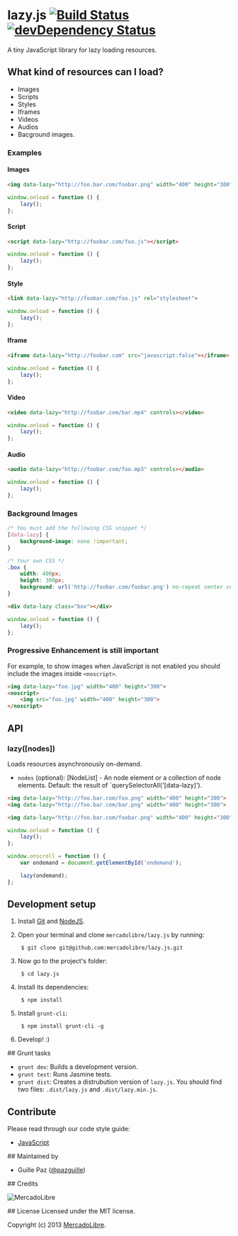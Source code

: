 # lazy.js [![Build Status](https://secure.travis-ci.org/mercadolibre/lazy.js.png)](http://travis-ci.org/mercadolibre/lazy.js) [![devDependency Status](https://david-dm.org/mercadolibre/lazy.js/dev-status.png)](https://david-dm.org/mercadolibre/lazy.js#info=devDependencies)

A tiny JavaScript library for lazy loading resources.

## What kind of resources can I load?

- Images
- Scripts
- Styles
- Iframes
- Videos
- Audios
- Bacground images.

### Examples

#### Images
```html
<img data-lazy="http://foo.bar.com/foobar.png" width="400" height="300">
```

```js
window.onload = function () {
    lazy();
};
```

#### Script
```html
<script data-lazy="http://foobar.com/foo.js"></script>
```

```js
window.onload = function () {
    lazy();
};
```

#### Style
```html
<link data-lazy="http://foobar.com/foo.js" rel="stylesheet">
```

```js
window.onload = function () {
    lazy();
};
```

#### Iframe
```html
<iframe data-lazy="http://foobar.com" src="javascript:false"></iframe>
```

```js
window.onload = function () {
    lazy();
};
```

#### Video
```html
<video data-lazy="http://foobar.com/bar.mp4" controls></video>
```

```js
window.onload = function () {
    lazy();
};
```

#### Audio
```html
<audio data-lazy="http://foobar.com/foo.mp3" controls></audio>
```

```js
window.onload = function () {
    lazy();
};
```

### Background Images
```css
/* You must add the following CSS snippet */
[data-lazy] {
    background-image: none !important;
}

/* Your own CSS */
.box {
    width: 400px;
    height: 300px;
    background: url('http://foobar.com/foobar.png') no-repeat center center;
}
```

```html
<div data-lazy class="box"></div>
```

```js
window.onload = function () {
    lazy();
};
```

### Progressive Enhancement is still important
For example, to show images when JavaScript is not enabled you should include the images inside `<noscript>`.
```html
<img data-lazy="foo.jpg" width="400" height="300">
<noscript>
    <img src="foo.jpg" width="400" height="300">
</noscript>
```

## API

### lazy([nodes])
Loads resources asynchronously on-demand.
- `nodes` (optional): [NodeList] - An node element or a collection of node elements. Default: the result of `querySelectorAll('[data-lazy]').

```html
<img data-lazy="http://foo.bar.com/foo.png" width="400" height="300">
<img data-lazy="http://foo.bar.com/bar.png" width="400" height="300">

<img data-lazy="http://foo.bar.com/foobar.png" width="400" height="300" id="ondemand">
```

```js
window.onload = function () {
    lazy();
};

window.onscroll = function () {
    var ondemand = document.getElementById('ondemand');

    lazy(ondemand);
};
```

## Development setup
1. Install [Git](http://git-scm.com/) and [NodeJS](http://nodejs.org/).
2. Open your terminal and clone `mercadolibre/lazy.js` by running:

        $ git clone git@github.com:mercadolibre/lazy.js.git

3. Now go to the project's folder:

        $ cd lazy.js

4. Install its dependencies:

        $ npm install

5. Install `grunt-cli`:

        $ npm install grunt-cli -g

6. Develop! :)


## Grunt tasks

- `grunt dev`: Builds a development version.
- `grunt test`: Runs Jasmine tests.
- `grunt dist`: Creates a distrubution version of `lazy.js`. You should find two files: `.dist/lazy.js` and `.dist/lazy.min.js`.

## Contribute

Please read through our code style guide:
- [JavaScript](https://github.com/mercadolibre/javascript-style-guide)

## Maintained by

- Guille Paz ([@pazguille](https://twitter.com/pazguille))

## Credits

![MercadoLibre](http://static.mlstatic.com/org-img/chico/img/logo-mercadolibre-new.png)

## License
Licensed under the MIT license.

Copyright (c) 2013 [MercadoLibre](http://github.com/mercadolibre).
